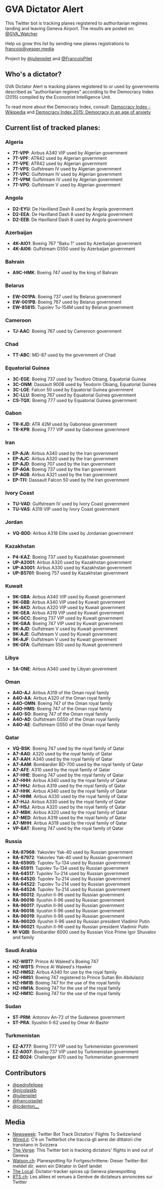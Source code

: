 # GVA Dictator Alert

This Twitter bot is tracking planes registered to authoritarian regimes landing and leaving Geneva Airport. The results are posted on:
[@GVA_Watcher](https://twitter.com/GVA_Watcher)

Help us grow this list by sending new planes registrations to francois@vesper.media

Project by [@julienpilet](https://twitter.com/julienpilet) and [@FrancoisPilet](https://twitter.com/FrancoisPilet)

## Who's a dictator?

GVA Dictator Alert is tracking planes registered to or used by governments described as "authoritarian regimes" according to the Democracy Index (2015) compiled by the Economist Intelligence Unit.

To read more about the Democracy Index, consult: [Democracy Index - Wikipedia](https://en.wikipedia.org/wiki/Democracy_Index) and [Democracy Index 2015: Democracy in an age of anxiety](http://www.eiu.com/public/topical_report.aspx?campaignid=DemocracyIndex2015)

## Current list of tracked planes:

### Algeria
* **7T-VPP**: Airbus A340 VIP used by Algerian government
* **7T-VPF**: ATR42 used by Algerian government
* **7T-VPE**: ATR42 used by Algerian government
* **7T-VPS**: Gulfstream IV used by Algerian government
* **7T-VPC**: Gulfstream IV used by Algerian government
* **7T-VPM**: Gulfstream IV used by Algerian government
* **7T-VPG**: Gulfstream V used by Algerian government

### Angola
* **D2-EYU**: De Havilland Dash 8 used by Angola government
* **D2-EEA**: De Havilland Dash 8 used by Angola government
* **D2-EEB**: De Havilland Dash 8 used by Angola government

### Azerbaijan
* **4K-AIO1**: Boeing 767 "Baku 1" used by Azerbaijan government
* **4K-AI06**: Gulfstream G550 used by Azerbaijan government

### Bahrain
* **A9C-HMK**: Boeing 747 used by the king of Bahrain

### Belarus
* **EW-001PA**: Boeing 737 used by Belarus government
* **EW-001PB**: Boeing 767 used by Belarus government
* **EW-85815**: Tupolev Tu-154M used by Belarus government

### Cameroon
* **TJ-AAC**: Boeing 767 used by Cameroon government

### Chad
* **TT-ABC**: MD-87 used by the government of Chad

### Equatorial Guinea
* **3C-EGE**: Boeing 737 used by Teodoro Obiang, Equatorial Guinea
* **3C-ONM**: Dassault 900B used by Teodorin Obiang, Equatorial Guinea
* **3C-LGE**: Falcon 50 used by Equatorial Guinea government
* **3C-LLU**: Boeing 767 used by Equatorial Guinea government
* **CS-TQX**: Boeing 777 used by Equatorial Guinea government

### Gabon
* **TR-KJD**: ATR 42M used by Gabonese government
* **TR-KPR**: Boeing 777 VIP used by Gabonese government

### Iran
* **EP-AJA**: Airbus A340 used by the Iran government
* **EP-AJC**: Airbus A320 used by the Iran government
* **EP-AJD**: Boeing 707 used by the Iran government
* **EP-AGA**: Boeing 737 used by the Iran government
* **EP-AGB**: Airbus A321 used by the Iran government
* **EP-TFI**: Dassault Falcon 50 used by the Iran government

### Ivory Coast
* **TU-VAD**: Gulfstream IV used by Ivory Coast government
* **TU-VAS**: A319 VIP used by Ivory Coast government

### Jordan
* **VQ-BDD**: Airbus A318 Elite used by Jordanian government

### Kazakhstan
* **P4-KAZ**: Boeing 737 used by Kazakhstan government
* **UP-A2001**: Airbus A320 used by Kazakhstan government
* **UP-A3001**: Airbus A330 used by Kazakhstan government
* **UP-B5701**: Boeing 757 used by Kazakhstan government

### Kuwait
* **9K-GBA**: Airbus A340 VIP used by Kuwait government
* **9K-GBB**: Airbus A340 VIP used by Kuwait government
* **9K-AKD**: Airbus A320 VIP used by Kuwait government
* **9K-GEA**: Airbus A319 VIP used by Kuwait government
* **9K-GCC**: Boeing 737 VIP used by Kuwait government
* **9K-GAA**: Boeing 747 VIP used by Kuwait government
* **9K-AJD**: Gulfstream V used by Kuwait government
* **9K-AJE**: Gulfstream V used by Kuwait government
* **9K-AJF**: Gulfstream V used by Kuwait government
* **9K-GFA**: Gulfstream 550 used by Kuwait government

### Libya
* **5A-ONE**: Airbus A340 used by Libyan government

### Oman
* **A4O-AJ**: Airbus A319 of the Oman royal family
* **A4O-AA**: Airbus A320 of the Oman royal family
* **A4O-OMN**: Boeing 747 of the Oman royal family
* **A4O-HMS**: Boeing 747 of the Oman royal family
* **A4O-SO**: Boeing 747 of the Oman royal family
* **A4O-AD**: Gulfstream G550 of the Oman royal family
* **A4O-AE**: Gulfstream G550 of the Oman royal family

### Qatar
* **VQ-BSK**: Boeing 747 used by the royal family of Qatar
* **A7-AAG**: A320 used by the royal family of Qatar
* **A7-AAH**: A340 used by the royal family of Qatar
* **A7-AAM**: Bombardier BD-700 used by the royal family of Qatar
* **A7-AFE**: A310 used by the royal family of Qatar
* **A7-HHE**: Boeing 747 used by the royal family of Qatar
* **A7-HHH**: Airbus A340 used by the royal family of Qatar
* **A7-HHJ**: Airbus A319 used by the royal family of Qatar
* **A7-HHK**: Airbus A340 used by the royal family of Qatar
* **A7-HHM**: Airbus A330 used by the royal family of Qatar
* **A7-HJJ**: Airbus A330 used by the royal family of Qatar
* **A7-HSJ**: Airbus A320 used by the royal family of Qatar
* **A7-MBK**: Airbus A320 used by the royal family of Qatar
* **A7-MED**: Airbus A319 used by the royal family of Qatar
* **A7-MHH**: Airbus A319 used by the royal family of Qatar
* **VP-BAT**: Boeing 747 used by the royal family of Qatar

### Russia
* **RA-87968**: Yakovlev Yak-40 used by Russian government
* **RA-87972**: Yakovlev Yak-40 used by Russian government
* **RA-65905**: Tupolev Tu-134 used by Russian government
* **RA-65911**: Tupolev Tu-134 used by Russian government
* **RA-64517**: Tupolev Tu-214 used by Russian government
* **RA-64520**: Tupolev Tu-214 used by Russian government
* **RA-64522**: Tupolev Tu-214 used by Russian government
* **RA-64524**: Tupolev Tu-214 used by Russian government
* **RA-96012**: Ilyushin Il-96 used by Russian government
* **RA-96016**: Ilyushin Il-96 used by Russian government
* **RA-96017**: Ilyushin Il-96 used by Russian government
* **RA-96018**: Ilyushin Il-96 used by Russian government
* **RA-96019**: Ilyushin Il-96 used by Russian government
* **RA-96020**: Ilyushin Il-96 used by Russian president Vladimir Putin
* **RA-96021**: Ilyushin Il-96 used by Russian president Vladimir Putin
* **M-VQBI**: Bombardier 6000 used by Russian Vice Prime Igor Shuvalov and family

### Saudi Arabia
* **HZ-WBT7**: Prince Al Waleed's Boeing 747
* **HZ-WBT5**: Prince Al Waleed's Hawker
* **HZ-HMS2**: Airbus A340 for use by the royal family
* **HZ-HMS1**: Boeing 747 registered to Prince Sultan Bin Abdulaziz
* **HZ-HM1B**: Boeing 747 for the use of the royal family
* **HZ-HM1A**: Boeing 747 for the use of the royal family
* **HZ-HM1C**: Boeing 747 for the use of the royal family

### Sudan
* **ST-PRM**: Antonov An-72 of the Sudanese government
* **ST-PRA**: Ilyushin Il-62 used by Omar Al-Bashir

### Turkmenistan
* **EZ-A777**: Boeing 777 VIP used by Turkmenistan government
* **EZ-A007**: Boeing 737 VIP used by Turkmenistan government
* **EZ-B024**: Challenger 870 used by Turkmenistan government

## Contributors
* [@pedrofelipee](https://twitter.com/pedrofelipee)
* [@nicolaskb](https://twitter.com/nicolaskb)
* [@julienpilet](https://twitter.com/julienpilet)
* [@francoispilet](https://twitter.com/francoispilet)
* [@jcdenton__](https://twitter.com/jcdenton__)

## Media
* [Newsweek](http://europe.newsweek.com/twitter-bot-tracks-flights-switzerland-gva-dictator-alert-509513?rm=eu): Twitter Bot Track Dictators' Flights To Switzerland
* [Wired.it](http://www.wired.it/internet/social-network/2016/10/14/un-twitterbot-traccia-aerei-dei-dittatori-in-svizzera/): C’è un Twitterbot che traccia gli aerei dei dittatori che transitano in Svizzera
* [The Verge](http://www.theverge.com/2016/10/13/13243072/twitter-bot-tracks-dictator-planes-geneva-gva-tracker): This Twitter bot is tracking dictators' flights in and out of Geneva
* [Watson.ch](http://www.watson.ch/Schweiz/Luftfahrt/724746297-Planespotting-f%C3%BCr-Fortgeschrittene--Dieser-Twitter-Bot-meldet-dir--wenn-ein-Diktator-in-Genf-landet): Planespotting für Fortgeschrittene: Dieser Twitter-Bot meldet dir, wenn ein Diktator in Genf landet
* [The Local](https://www.thelocal.ch/20160421/dictator-tracker-spices-up-geneva-planespotting): Dictator-tracker spices up Geneva planespotting
* [RTS.ch](http://www.rts.ch/info/sciences-tech/reperages-web/7668969-les-allees-et-venues-a-geneve-de-dictateurs-annoncees-sur-twitter.html): Les allées et venues à Genève de dictateurs annoncées sur Twitter
